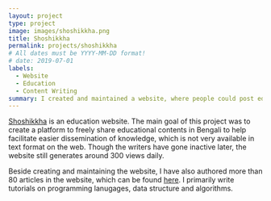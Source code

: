 ```yaml
---
layout: project
type: project
image: images/shoshikkha.png
title: Shoshikkha
permalink: projects/shoshikkha
# All dates must be YYYY-MM-DD format!
# date: 2019-07-01
labels:
  - Website
  - Education
  - Content Writing
summary: I created and maintained a website, where people could post education articles. I also wrote more than 80 articles on the website. The website generates around 300 views per day. It was featured in <a href="https://www.observerbd.com/2016/02/21/137604.php">The Daily Observer Bangladesh</a>.
---
```


<a href="www.shoshikkha.com">Shoshikkha</a> is an education website. The main goal of this project was to create a platform to freely share educational contents in Bengali to help facilitate easier dissemination of knowledge, which is not very available in text format on the web. Though the writers have gone inactive later, the website still generates around 300 views daily.

Beside creating and maintaining the website, I have also authored more than 80 articles in the website, which can be found <a href="http://shoshikkha.com/archives/author/muntasir">here</a>. I primarily write tutorials on programming lanugages, data structure and algorithms. 



